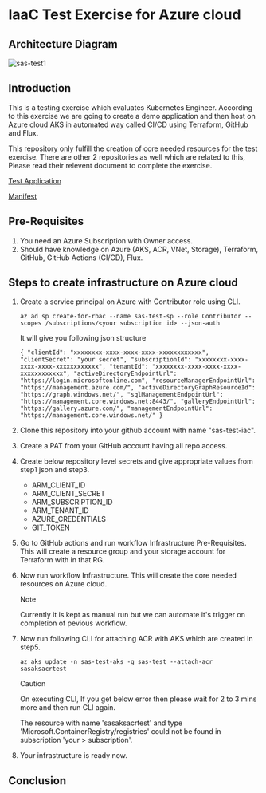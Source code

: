 # IaaC Test Exercise for Azure cloud

## Architecture Diagram

![sas-test1](https://github.com/prashantchamps/sas-test-iac/assets/42674656/ad6ae4d0-e0e2-4d68-b3d9-94f8529e50aa)

## Introduction
This is a testing exercise which evaluates Kubernetes Engineer. According to this exercise we are going to create a demo application and then host on Azure cloud AKS in automated way called CI/CD using Terraform, GitHub and Flux.

This repository only fulfill the creation of core needed resources for the test exercise. There are other 2 repositories as well which are related to this, Please read their relevent document to complete the exercise. 

[Test Application](https://github.com/prashantchamps/sas-test-application/blob/main/README.md)

[Manifest](https://github.com/prashantchamps/flux-image-updates/blob/main/README.md)

## Pre-Requisites
1) You need an Azure Subscription with Owner access. 
2) Should have knowledge on Azure (AKS, ACR, VNet, Storage), Terraform, GitHub, GitHub Actions (CI/CD), Flux.

## Steps to create infrastructure on Azure cloud
1) Create a service principal on Azure with Contributor role using CLI.

   `az ad sp create-for-rbac --name sas-test-sp --role Contributor --scopes /subscriptions/<your subscription id> --json-auth`

   It will give you following json structure

   `{
     "clientId": "xxxxxxxx-xxxx-xxxx-xxxx-xxxxxxxxxxxx",
     "clientSecret": "your secret",
     "subscriptionId": "xxxxxxxx-xxxx-xxxx-xxxx-xxxxxxxxxxxx",
     "tenantId": "xxxxxxxx-xxxx-xxxx-xxxx-xxxxxxxxxxxx",
     "activeDirectoryEndpointUrl": "https://login.microsoftonline.com",
     "resourceManagerEndpointUrl": "https://management.azure.com/",
     "activeDirectoryGraphResourceId": "https://graph.windows.net/",
     "sqlManagementEndpointUrl": "https://management.core.windows.net:8443/",
     "galleryEndpointUrl": "https://gallery.azure.com/",
     "managementEndpointUrl": "https://management.core.windows.net/"
   }`
2) Clone this repository into your github account with name "sas-test-iac".
3) Create a PAT from your GitHub account having all repo access.
4) Create below repository level secrets and give appropriate values from step1 json and step3.
   - ARM_CLIENT_ID
   - ARM_CLIENT_SECRET
   - ARM_SUBSCRIPTION_ID
   - ARM_TENANT_ID
   - AZURE_CREDENTIALS
   - GIT_TOKEN
5) Go to GitHub actions and run workflow Infrastructure Pre-Requisites. This will create a resource group and your storage account for Terraform with in that RG.
6) Now run workflow Infrastructure. This will create the core needed resources on Azure cloud.
   > [!NOTE]
   > Currently it is kept as manual run but we can automate it's trigger on completion of pevious workflow. 
8) Now run following CLI for attaching ACR with AKS which are created in step5.
   
   `az aks update -n sas-test-aks -g sas-test --attach-acr sasaksacrtest`

   > [!CAUTION]
   > On executing CLI, If you get below error then please wait for 2 to 3 mins more and then run CLI again.
   > 
   > The resource with name 'sasaksacrtest' and type 'Microsoft.ContainerRegistry/registries' could not be found in subscription 'your       > subscription'.
9) Your infrastructure is ready now.

## Conclusion

